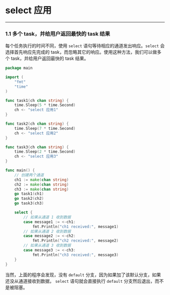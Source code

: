 # select 应用

---

### 1.1 多个 task，并给用户返回最快的 task 结果

每个任务执行的时间不同，使用 `select` 语句等待相应的通道发出响应。`select` 会选择首先响应先完成的 task，而忽略其它的响应。使用这种方法，我们可以做多个 task，并给用户返回最快的 task 结果。

```go
package main

import (
    "fmt"
    "time"
)

func task1(ch chan string) {
    time.Sleep(5 * time.Second)
    ch <- "select 应用1"
}

func task2(ch chan string) {
    time.Sleep(7 * time.Second)
    ch <- "select 应用2"
}

func task3(ch chan string) {
    time.Sleep(2 * time.Second)
    ch <- "select 应用3"
}

func main() {
    // 创建两个通道
    ch1 := make(chan string)
    ch2 := make(chan string)
    ch3 := make(chan string)
    go task1(ch1)
    go task2(ch2)
    go task3(ch3)

    select {
        // 如果从通道 1 收到数据
        case message1 := <-ch1:
            fmt.Println("ch1 received:", message1)
        // 如果从通道 2 收到数据
        case message2 := <-ch2:
            fmt.Println("ch2 received:", message2)
        // 如果从通道 3 收到数据
        case message3 := <-ch3:
            fmt.Println("ch3 received:", message3)
	}
}
```

当然，上面的程序会发现，没有 `default` 分支，因为如果加了该默认分支，如果还没从通道接收到数据， `select` 语句就会直接执行 `default` 分支然后退出，而不是被阻塞。